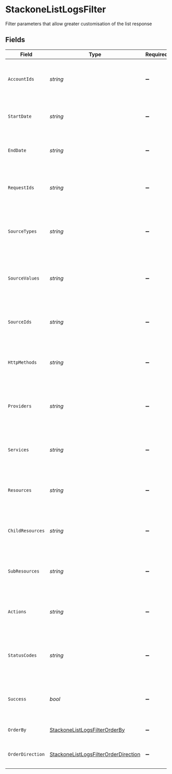 # StackoneListLogsFilter

Filter parameters that allow greater customisation of the list response


## Fields

| Field                                                                                                 | Type                                                                                                  | Required                                                                                              | Description                                                                                           | Example                                                                                               |
| ----------------------------------------------------------------------------------------------------- | ----------------------------------------------------------------------------------------------------- | ----------------------------------------------------------------------------------------------------- | ----------------------------------------------------------------------------------------------------- | ----------------------------------------------------------------------------------------------------- |
| `AccountIds`                                                                                          | *string*                                                                                              | :heavy_minus_sign:                                                                                    | A comma-separated list of account IDs to filter the results by.                                       | 45355976281015164504,45355976281015164505                                                             |
| `StartDate`                                                                                           | *string*                                                                                              | :heavy_minus_sign:                                                                                    | A ISO8601 date string to filter the results by start_date.                                            | 2020-01-01T00:00:00.000Z                                                                              |
| `EndDate`                                                                                             | *string*                                                                                              | :heavy_minus_sign:                                                                                    | A ISO8601 date string to filter the results by end_date.                                              | 2020-01-01T00:00:00.000Z                                                                              |
| `RequestIds`                                                                                          | *string*                                                                                              | :heavy_minus_sign:                                                                                    | A comma-separated list of request IDs to filter the results by.                                       | adbf752f-6457-4ddd-89b3-98ae2252b83b,adbf752f-6457-4ddd-89b3-98ae2252b83c                             |
| `SourceTypes`                                                                                         | *string*                                                                                              | :heavy_minus_sign:                                                                                    | A comma-separated list of source types to filter the results by.                                      | DASHBOARD,SYNTHETIC_WEBHOOK                                                                           |
| `SourceValues`                                                                                        | *string*                                                                                              | :heavy_minus_sign:                                                                                    | A comma-separated list of source values to filter the results by.                                     |                                                                                                       |
| `SourceIds`                                                                                           | *string*                                                                                              | :heavy_minus_sign:                                                                                    | A comma-separated list of source IDs to filter the results by.                                        |                                                                                                       |
| `HttpMethods`                                                                                         | *string*                                                                                              | :heavy_minus_sign:                                                                                    | A comma-separated list of HTTP methods to filter the results by.                                      | GET,POST                                                                                              |
| `Providers`                                                                                           | *string*                                                                                              | :heavy_minus_sign:                                                                                    | A comma-separated list of provider keys to filter the results by.                                     | ashby,greenhouse                                                                                      |
| `Services`                                                                                            | *string*                                                                                              | :heavy_minus_sign:                                                                                    | A comma-separated list of services to filter the results by.                                          | hris,ats                                                                                              |
| `Resources`                                                                                           | *string*                                                                                              | :heavy_minus_sign:                                                                                    | A comma-separated list of resources to filter the results by.                                         | employees,users                                                                                       |
| `ChildResources`                                                                                      | *string*                                                                                              | :heavy_minus_sign:                                                                                    | A comma-separated list of child resources to filter the results by.                                   | documents,time-off                                                                                    |
| `SubResources`                                                                                        | *string*                                                                                              | :heavy_minus_sign:                                                                                    | A comma-separated list of sub resources to filter the results by.                                     | documents,employees                                                                                   |
| `Actions`                                                                                             | *string*                                                                                              | :heavy_minus_sign:                                                                                    | A comma-separated list of actions to filter the results by.                                           | download,upload                                                                                       |
| `StatusCodes`                                                                                         | *string*                                                                                              | :heavy_minus_sign:                                                                                    | A comma-separated list of status codes to filter the results by.                                      | 200,400                                                                                               |
| `Success`                                                                                             | *bool*                                                                                                | :heavy_minus_sign:                                                                                    | A boolean value to filter the results by success or failure.                                          | true                                                                                                  |
| `OrderBy`                                                                                             | [StackoneListLogsFilterOrderBy](../../Models/Requests/StackoneListLogsFilterOrderBy.md)               | :heavy_minus_sign:                                                                                    | The field to order the results by.                                                                    | created_at                                                                                            |
| `OrderDirection`                                                                                      | [StackoneListLogsFilterOrderDirection](../../Models/Requests/StackoneListLogsFilterOrderDirection.md) | :heavy_minus_sign:                                                                                    | The direction to order the results by.                                                                | asc                                                                                                   |